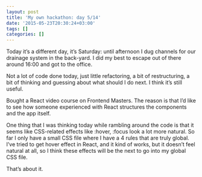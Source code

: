 ```yaml
---
layout: post
title: 'My own hackathon: day 5/14'
date: '2015-05-23T20:30:24+03:00'
tags: []
categories: []
---
```

Today it’s a different day, it’s Saturday: until afternoon I dug
channels for our drainage system in the back-yard. I did my best to
escape out of there around 16:00 and got to the office.

Not a lot of code done today, just little refactoring, a bit of
restructuring, a bit of thinking and guessing about what should I do
next. I think it’s still useful.

Bought a React video course on Frontend Masters. The reason is that I’d
like to see how someone experienced with React structures the components
and the app itself.

One thing that I was thinking today while rambling around the code is
that it seems like CSS-related effects like :hover, :focus look a lot
more natural. So far I only have a small CSS file where I have a 4 rules
that are truly global. I’ve tried to get hover effect in React, and it
kind of works, but it doesn’t feel natural at all, so I think these
effects will be the next to go into my global CSS file.

That’s about it.
